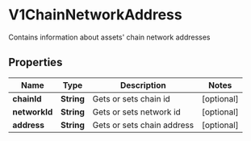

# V1ChainNetworkAddress

Contains information about assets' chain network addresses

## Properties

| Name | Type | Description | Notes |
|------------ | ------------- | ------------- | -------------|
|**chainId** | **String** | Gets or sets chain id |  [optional] |
|**networkId** | **String** | Gets or sets network id |  [optional] |
|**address** | **String** | Gets or sets chain address |  [optional] |



